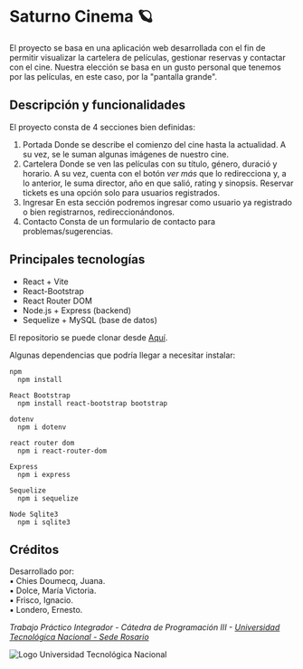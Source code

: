 # Saturno Cinema 🪐

El proyecto se basa en una aplicación web desarrollada con el fin de permitir visualizar la cartelera de películas, gestionar reservas y contactar con el cine.
Nuestra elección se basa en un gusto personal que tenemos por las películas, en este caso, por la "pantalla grande".

## Descripción y funcionalidades
El proyecto consta de 4 secciones bien definidas:
1. Portada
Donde se describe el comienzo del cine hasta la actualidad. A su vez, se le suman algunas imágenes de nuestro cine.
2. Cartelera
Donde se ven las películas con su título, género, duració y horario.
A su vez, cuenta con el botón *ver más* que lo redirecciona y, a lo anterior, le suma director, año en que salió, rating y sinopsis.
Reservar tickets es una opción solo para usuarios registrados.
3. Ingresar
En esta sección podremos ingresar como usuario ya registrado o bien registrarnos, redireccionándonos.
4. Contacto
Consta de un formulario de contacto para problemas/sugerencias.

## Principales tecnologías
- React + Vite
- React-Bootstrap
- React Router DOM
- Node.js + Express (backend)
- Sequelize + MySQL (base de datos)

El repositorio se puede clonar desde [Aquí](https://github.com/juanachies/TP_SaturnoCinema.git "Saturno Cinema").

Algunas dependencias que podría llegar a necesitar instalar:
~~~
npm
  npm install

React Bootstrap
  npm install react-bootstrap bootstrap

dotenv
  npm i dotenv

react router dom
  npm i react-router-dom

Express
  npm i express

Sequelize
  npm i sequelize

Node Sqlite3
  npm i sqlite3
~~~
## Créditos
Desarrollado por:  
▪️ Chies Doumecq, Juana.  
▪️ Dolce, María Victoria.  
▪️ Frisco, Ignacio.  
▪️ Londero, Ernesto.  

*Trabajo Práctico Integrador - Cátedra de Programación III - [Universidad Tecnológica Nacional - Sede Rosario](https://www.frro.utn.edu.ar/index.php)*


![Logo Universidad Tecnológica Nacional](https://www.frro.utn.edu.ar/imagenes/malvinas.png "UTN")
